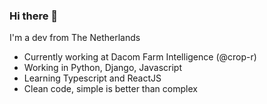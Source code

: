 ### Hi there 👋

I'm a dev from The Netherlands

- Currently working at Dacom Farm Intelligence (@crop-r)
- Working in Python, Django, Javascript
- Learning Typescript and ReactJS
- Clean code, simple is better than complex

<!--
**apie/apie** is a ✨ _special_ ✨ repository because its `README.md` (this file) appears on your GitHub profile.

Here are some ideas to get you started:

- 🔭 I’m currently working on ...
- 🌱 I’m currently learning ...
- 👯 I’m looking to collaborate on ...
- 🤔 I’m looking for help with ...
- 💬 Ask me about ...
- 📫 How to reach me: ...
- 😄 Pronouns: ...
- ⚡ Fun fact: ...
-->
